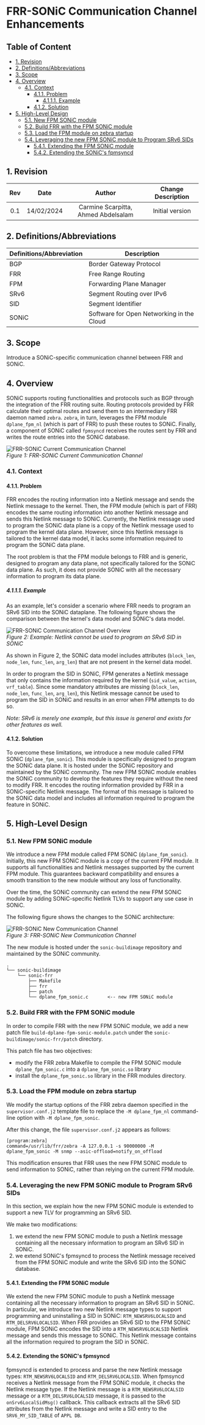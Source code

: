 <!-- omit from toc -->
# FRR-SONiC Communication Channel Enhancements #

<!-- omit from toc -->
## Table of Content 

<!-- TOC -->

- [1. Revision](#1-revision)
- [2. Definitions/Abbreviations](#2-definitionsabbreviations)
- [3. Scope](#3-scope)
- [4. Overview](#4-overview)
	- [4.1. Context](#41-context)
		- [4.1.1. Problem](#411-problem)
			- [4.1.1.1. Example](#4111-example)
		- [4.1.2. Solution](#412-solution)
- [5. High-Level Design](#5-high-level-design)
	- [5.1. New FPM SONiC module](#51-new-fpm-sonic-module)
	- [5.2. Build FRR with the FPM SONiC module](#52-build-frr-with-the-fpm-sonic-module)
	- [5.3. Load the FPM module on zebra startup](#53-load-the-fpm-module-on-zebra-startup)
	- [5.4. Leveraging the new FPM SONiC module to Program SRv6 SIDs](#54-leveraging-the-new-fpm-sonic-module-to-program-srv6-sids)
		- [5.4.1. Extending the FPM SONiC module](#541-extending-the-fpm-sonic-module)
		- [5.4.2. Extending the SONiC's fpmsyncd](#542-extending-the-sonics-fpmsyncd)

<!-- /TOC -->

## 1. Revision  

| Rev  |    Date    |      Author                         | Change Description      |
| :--: | :--------: | :---------------------------------: | :---------------------: |
| 0.1  | 14/02/2024 | Carmine Scarpitta, Ahmed Abdelsalam | Initial version         |

## 2. Definitions/Abbreviations

| Definitions/Abbreviation | Description                               |
| ------------------------ | ----------------------------------------- |
| BGP                      | Border Gateway Protocol                   |
| FRR                      | Free Range Routing                        |
| FPM                      | Forwarding Plane Manager                  |
| SRv6                     | Segment Routing over IPv6                 |
| SID                      | Segment Identifier                        |
| SONiC                    | Software for Open Networking in the Cloud |

## 3. Scope  

Introduce a SONiC-specific communication channel between FRR and SONiC.

## 4. Overview

SONiC supports routing functionalities and protocols such as BGP through the integration of the FRR routing suite. Routing protocols provided by FRR calculate their optimal routes and send them to an intermediary FRR daemon named `zebra`. `zebra`, in turn, leverages the FPM module `dplane_fpm_nl` (which is part of FRR) to push these routes to SONiC. Finally, a component of SONiC called `fpmsyncd` receives the routes sent by FRR and writes the route entries into the SONiC database.

![FRR-SONiC Current Communication Channel](images/fpm-channel-current.png)	
*Figure 1: FRR-SONiC Current Communication Channel*

### 4.1. Context

#### 4.1.1. Problem

FRR encodes the routing information into a Netlink message and sends the Netlink message to the kernel. Then, the FPM module (which is part of FRR) encodes the same routing information into another Netlink message and sends this Netlink message to SONiC. Currently, the Netlink message used to program the SONiC data plane is a copy of the Netlink message used to program the kernel data plane. However, since this Netlink message is tailored to the kernel data model, it lacks some information required to program the SONiC data plane.

The root problem is that the FPM module belongs to FRR and is generic, designed to program any data plane, not specifically tailored for the SONiC data plane. As such, it does not provide SONiC with all the necessary information to program its data plane.

##### 4.1.1.1. Example

As an example, let's consider a scenario where FRR needs to program an SRv6 SID into the SONiC dataplane. The following figure shows the comparison between the kernel's data model and SONiC's data model.

![FRR-SONiC Communication Channel Overview](images/example-srv6-sid.png)	
*Figure 2: Example: Netlink cannot be used to program an SRv6 SID in SONiC*

As shown in Figure 2, the SONiC data model includes attributes (`block_len`, `node_len`, `func_len`, `arg_len`) that are not present in the kernel data model.

In order to program the SID in SONiC, FPM generates a Netlink message that only contains the information required by the kernel (`sid_value`, `action`, `vrf_table`). Since some mandatory attributes are missing (`block_len`, `node_len`, `func_len`, `arg_len`), this Netlink message cannot be used to program the SID in SONiC and results in an error when FPM attempts to do so.

*Note: SRv6 is merely one example, but this issue is general and exists for other features as well.*

#### 4.1.2. Solution

To overcome these limitations, we introduce a new module called FPM SONiC (`dplane_fpm_sonic`). This module is specifically designed to program the SONiC data plane. It is hosted under the SONiC repository and maintained by the SONiC community. The new FPM SONiC module enables the SONiC community to develop the features they require without the need to modify FRR. It encodes the routing information provided by FRR in a SONiC-specific Netlink message. The format of this message is tailored to the SONiC data model and includes all information required to program the feature in SONiC.


## 5. High-Level Design

### 5.1. New FPM SONiC module

We introduce a new FPM module called FPM SONiC (`dplane_fpm_sonic`). Initially, this new FPM SONiC module is a copy of the current FPM module. It supports all functionalities and Netlink messages supported by the current FPM module. This guarantees backward compatibility and ensures a smooth transition to the new module without any loss of functionality.

Over the time, the SONiC community can extend the new FPM SONiC module by adding SONiC-specific Netlink TLVs to support any use case in SONiC.

The following figure shows the changes to the SONiC architecture:

![FRR-SONiC New Communication Channel](images/fpm-channel-new.png)	
*Figure 3: FRR-SONiC New Communication Channel*

The new module is hosted under the `sonic-buildimage` repository and maintained by the SONiC community.

```
.
└── sonic-buildimage
    └── sonic-frr
        ├── Makefile
        ├── frr
        ├── patch
        └── dplane_fpm_sonic.c       <-- new FPM SONiC module
```

### 5.2. Build FRR with the FPM SONiC module

In order to compile FRR with the new FPM SONiC module, we add a new patch file `build-dplane-fpm-sonic-module.patch` under the `sonic-buildimage/sonic-frr/patch` directory.

This patch file has two objectives:

* modify the FRR zebra Makefile to compile the FPM SONiC module `dplane_fpm_sonic.c` into a `dplane_fpm_sonic.so` library
* install the `dplane_fpm_sonic.so` library in the FRR modules directory.

### 5.3. Load the FPM module on zebra startup

We modify the startup options of the FRR zebra daemon specified in the `supervisor.conf.j2` template file to replace the `-M dplane_fpm_nl` command-line option with `-M dplane_fpm_sonic`.

After this change, the file `supervisor.conf.j2` appears as follows:

```jinja2
[program:zebra]
command=/usr/lib/frr/zebra -A 127.0.0.1 -s 90000000 -M dplane_fpm_sonic -M snmp --asic-offload=notify_on_offload
```

This modification ensures that FRR uses the new FPM SONiC module to send information to SONiC, rather than relying on the current FPM module.

### 5.4. Leveraging the new FPM SONiC module to Program SRv6 SIDs

In this section, we explain how the new FPM SONiC module is extended to support a new TLV for programming an SRv6 SID.

We make two modifications:

1. we extend the new FPM SONiC module to push a Netlink message containing all the necessary information to program an SRv6 SID in SONiC.
2. we extend SONiC's fpmsyncd to process the Netlink message received from the FPM SONiC module and write the SRv6 SID into the SONiC database.

#### 5.4.1. Extending the FPM SONiC module

We extend the new FPM SONiC module to push a Netlink message containing all the necessary information to program an SRv6 SID in SONiC. In particular, we introduce two new Netlink message types to support programming and uninstalling a SID in SONiC: `RTM_NEWSRV6LOCALSID` and `RTM_DELSRV6LOCALSID`. When FRR provides an SRv6 SID to the FPM SONiC module, FPM SONiC encodes the SID into a `RTM_NEWSRV6LOCALSID` Netlink message and sends this message to SONiC. This Netlink message contains all the information required to program the SID in SONiC.

#### 5.4.2. Extending the SONiC's fpmsyncd

fpmsyncd is extended to process and parse the new Netlink message types: `RTM_NEWSRV6LOCALSID` and `RTM_DELSRV6LOCALSID`. When fpmsyncd receives a Netlink message from the FPM SONiC module, it checks the Netlink message type. If the Netlink message is a `RTM_NEWSRV6LOCALSID` message or a `RTM_DELSRV6LOCALSID` message, it is passed to the `onSrv6LocalSidMsg()` callback. This callback extracts all the SRv6 SID attributes from the Netlink message and write a SID entry to the `SRV6_MY_SID_TABLE` of `APPL DB`.
